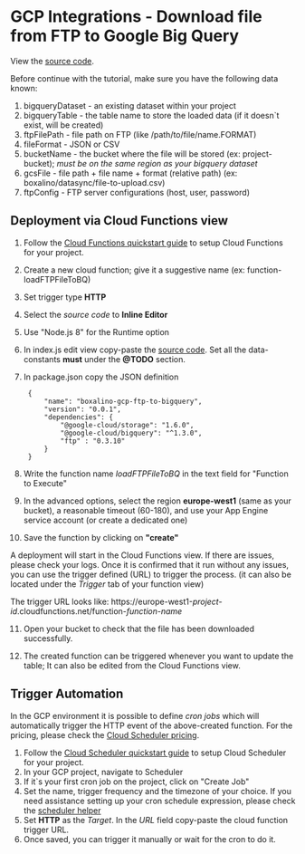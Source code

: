 # GCP Integrations - Download file from FTP to Google Big Query

View the [source code][code].

[code]: ./index.js

Before continue with the tutorial, make sure you have the following data known:
1. bigqueryDataset  - an existing dataset within your project
2. bigqueryTable    - the table name to store the loaded data (if it doesn`t exist, will be created)
3. ftpFilePath      - file  path on FTP (like /path/to/file/name.FORMAT) 
4. fileFormat       - JSON or CSV
5. bucketName       - the bucket where the file will be stored (ex: project-bucket); _must be on the same region as your bigquery dataset_
6. gcsFile          - file path + file name + format (relative path) (ex: boxalino/datasync/file-to-upload.csv)
7. ftpConfig        - FTP server configurations (host, user, password)


## Deployment via Cloud Functions view

1. Follow the [Cloud Functions quickstart guide] to setup Cloud
Functions for your project.

2. Create a new cloud function; give it a suggestive name (ex:  function-loadFTPFileToBQ)

3. Set trigger type **HTTP**

4. Select the _source code_ to **Inline Editor**

5. Use "Node.js 8" for the Runtime option

6. In index.js edit view copy-paste the [source code][code]. Set all the data-constants **must**  under the **@TODO** section.

7. In package.json copy the JSON definition


        {
            "name": "boxalino-gcp-ftp-to-bigquery",
            "version": "0.0.1",
            "dependencies": {
                "@google-cloud/storage": "1.6.0",
                "@google-cloud/bigquery": "^1.3.0",
                "ftp" : "0.3.10"
            }
        }

8. Write the function name *loadFTPFileToBQ* in the text field for "Function to Execute"

9. In the advanced options, select the region **europe-west1** (same as your bucket), a reasonable timeout (60-180), and use your App Engine service account (or create a dedicated one)
    
10. Save the function by clicking on **"create"**

A deployment will start in the Cloud Functions view. If there are issues, please check your logs. Once it is confirmed that it run without any issues, you can use the trigger defined (URL) to trigger the process. (it can also be located under the _Trigger_ tab of your function view)

The trigger URL looks like: https://europe-west1-*project-id*.cloudfunctions.net/function-*function-name*

11. Open your bucket to check that the file has been downloaded successfully.

12. The created function can be triggered whenever you want to update the table; It can also be edited from the Cloud Functions view.


## Trigger Automation

In the GCP environment it is possible to define *cron jobs* which will automatically trigger the HTTP event of the above-created function. For the pricing, please check the [Cloud Scheduler pricing].

1. Follow the [Cloud Scheduler quickstart guide] to setup Cloud Scheduler for your project.
2. In your GCP project, navigate to Scheduler
3. If it`s your first cron job on the project, click on "Create Job"
4. Set the name, trigger frequency and the timezone of your choice. If you need assistance setting up your cron schedule expression, please check the [scheduler helper]
5. Set **HTTP** as the *Target*. In the *URL* field copy-paste the cloud function trigger URL.
6. Once saved, you can trigger it manually or wait for the cron to do it.




[Cloud Functions quickstart guide]: https://cloud.google.com/functions/docs/quickstart-console
[Cloud Scheduler quickstart guide]: https://cloud.google.com/scheduler/docs/quickstart/
[Cloud Scheduler pricing]: https://cloud.google.com/scheduler/pricing
[scheduler helper]: https://crontab.guru/